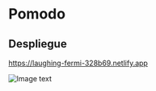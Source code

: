 # Pomodo

## Despliegue
https://laughing-fermi-328b69.netlify.app

![Image text](https://res.cloudinary.com/ohtico/image/upload/v1632289843/Victor/pomodoro_ocs5ql.png)
